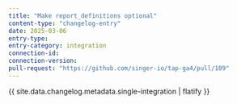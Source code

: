 ```yaml
---
title: "Make report_definitions optional"
content-type: "changelog-entry"
date: 2025-03-06
entry-type: 
entry-category: integration
connection-id: 
connection-version: 
pull-request: "https://github.com/singer-io/tap-ga4/pull/109"
---
```

{{ site.data.changelog.metadata.single-integration | flatify }}